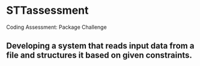 # STTassessment

Coding Assessment: Package Challenge

## Developing a system that reads input data from a file and structures it based on given constraints.

